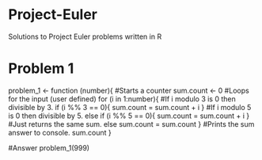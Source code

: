 # Project-Euler
Solutions to Project Euler problems written in R

# Problem 1

problem_1 <- function (number){
  #Starts a counter
  sum.count <- 0
  #Loops for the input (user defined)
  for (i in 1:number){
    #If i modulo 3 is 0 then divisible by 3.
    if (i %% 3 == 0){
      sum.count = sum.count + i
    }
    #If i modulo 5 is 0 then divisible by 5.
    else if (i %% 5 == 0){
      sum.count = sum.count + i
    }
    #Just returns the same sum.
    else sum.count = sum.count
  }
  #Prints the sum answer to console.
  sum.count
}

#Answer
problem_1(999)
